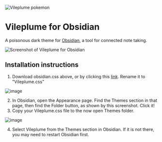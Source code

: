 ![Vileplume pokemon](https://cdn.bulbagarden.net/upload/thumb/6/6a/045Vileplume.png/600px-045Vileplume.png)

# Vileplume for Obsidian
A poisonous dark theme for [Obsidian](https://obsidian.md/), a tool for connected note taking.

![Screenshot of Vileplume for Obsidian](https://raw.githubusercontent.com/hungsu/vileplume-obsidian/main/Vileplume%20for%20Obsidian%20screenshot.png)

## Installation instructions

1. Download obsidian.css above, or by clicking this [link](https://raw.githubusercontent.com/hungsu/vileplume-obsidian/main/obsidian.css). Rename it to "Vileplume.css"

![image](https://user-images.githubusercontent.com/1990680/111409228-c21e1d00-8693-11eb-8ec3-e789d70812e6.png)

2. In Obsidian, open the Appearance page. Find the Themes section in that page, then find the Folder button, as shown by this screenshot. Click it!
3. Copy your Vileplume.css file to the now open Themes folder.

![image](https://user-images.githubusercontent.com/1990680/111409369-0f9a8a00-8694-11eb-9a60-5b00e054eee7.png)

4. Select Vileplume from the Themes section in Obsidian. If it is not there, you may need to restart Obsidian first.
